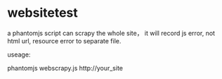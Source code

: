 # websitetest
a phantomjs script can scrapy the whole site， it will record js error, not html url, resource error  to separate file.

useage:

phantomjs webscrapy.js http://your_site
